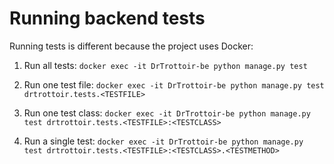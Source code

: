 # Running backend tests

Running tests is different because the project uses Docker:

1. Run all tests:
   `docker exec -it DrTrottoir-be python manage.py test`

2. Run one test file:
   `docker exec -it DrTrottoir-be python manage.py test drtrottoir.tests.<TESTFILE>`

3. Run one test class:
   `docker exec -it DrTrottoir-be python manage.py test drtrottoir.tests.<TESTFILE>:<TESTCLASS>`

4. Run a single test:
   `docker exec -it DrTrottoir-be python manage.py test drtrottoir.tests.<TESTFILE>:<TESTCLASS>.<TESTMETHOD>`